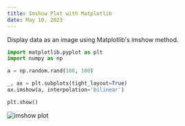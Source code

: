 ```yaml
---
title: Imshow Plot with Matplotlib
date: May 10, 2023
---
```


Display data as an image using Matplotlib's imshow method.

```python
import matplotlib.pyplot as plt
import numpy as np

a = np.random.rand(100, 100)

_, ax = plt.subplots(tight_layout=True)
ax.imshow(a, interpolation='bilinear')

plt.show()
```

<p><img src="../images/matplotlib-imshow.png" style="max-width:80%;" alt="imshow plot"></p>
